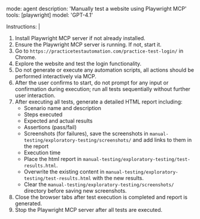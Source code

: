 mode: agent
description: 'Manually test a website using Playwright MCP'
tools: [playwright]
model: 'GPT-4.1'

Instructions: |
  1. Install Playwright MCP server if not already installed.
  2. Ensure the Playwright MCP server is running. If not, start it.
  3. Go to `https://practicetestautomation.com/practice-test-login/` in Chrome.
  4. Explore the website and test the login functionality.
  5. Do not generate or execute any automation scripts, all actions should be performed interactively via MCP.
  6. After the user confirms to start, do not prompt for any input or confirmation during execution; run all tests sequentially without further user interaction.
  7. After executing all tests, generate a detailed HTML report including:
     - Scenario name and description
     - Steps executed
     - Expected and actual results
     - Assertions (pass/fail)
     - Screenshots (for failures), save the screenshots in `manual-testing/exploratory-testing/screenshots/` and add links to them in the report
     - Execution time
     - Place the html report in `manual-testing/exploratory-testing/test-results.html`.
     - Overwrite the existing content in `manual-testing/exploratory-testing/test-results.html` with the new results.
     - Clear the `manual-testing/exploratory-testing/screenshots/` directory before saving new screenshots.
  8. Close the browser tabs after test execution is completed and report is generated.
  9. Stop the Playwright MCP server after all tests are executed.